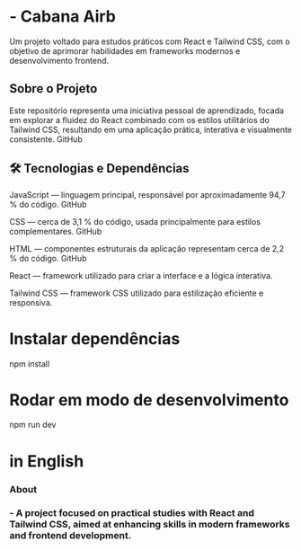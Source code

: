 # - Cabana Airb

Um projeto voltado para estudos práticos com React e Tailwind CSS, com o objetivo de aprimorar habilidades em frameworks modernos e desenvolvimento frontend.

## Sobre o Projeto

Este repositório representa uma iniciativa pessoal de aprendizado, focada em explorar a fluidez do React combinado com os estilos utilitários do Tailwind CSS, resultando em uma aplicação prática, interativa e visualmente consistente. 
GitHub

## 🛠️ Tecnologias e Dependências

JavaScript — linguagem principal, responsável por aproximadamente 94,7 % do código. 
GitHub

CSS — cerca de 3,1 % do código, usada principalmente para estilos complementares. 
GitHub

HTML — componentes estruturais da aplicação representam cerca de 2,2 % do código. 
GitHub

React — framework utilizado para criar a interface e a lógica interativa.

Tailwind CSS — framework CSS utilizado para estilização eficiente e responsiva.

# Instalar dependências
npm install  

# Rodar em modo de desenvolvimento
npm run dev

# in English

 ### About

### - A project focused on practical studies with React and Tailwind CSS, aimed at enhancing skills in modern frameworks and frontend development.
